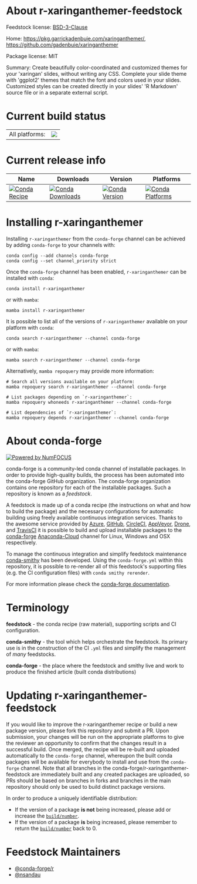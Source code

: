 About r-xaringanthemer-feedstock
================================

Feedstock license: [BSD-3-Clause](https://github.com/conda-forge/r-xaringanthemer-feedstock/blob/main/LICENSE.txt)

Home: https://pkg.garrickadenbuie.com/xaringanthemer/, https://github.com/gadenbuie/xaringanthemer

Package license: MIT

Summary: Create beautifully color-coordinated and customized themes for your 'xaringan' slides, without writing any CSS. Complete your slide theme with 'ggplot2' themes that match the font and colors used in your slides.  Customized styles can be created directly in your slides' 'R Markdown' source file or in a separate external script.

Current build status
====================


<table><tr><td>All platforms:</td>
    <td>
      <a href="https://dev.azure.com/conda-forge/feedstock-builds/_build/latest?definitionId=13992&branchName=main">
        <img src="https://dev.azure.com/conda-forge/feedstock-builds/_apis/build/status/r-xaringanthemer-feedstock?branchName=main">
      </a>
    </td>
  </tr>
</table>

Current release info
====================

| Name | Downloads | Version | Platforms |
| --- | --- | --- | --- |
| [![Conda Recipe](https://img.shields.io/badge/recipe-r--xaringanthemer-green.svg)](https://anaconda.org/conda-forge/r-xaringanthemer) | [![Conda Downloads](https://img.shields.io/conda/dn/conda-forge/r-xaringanthemer.svg)](https://anaconda.org/conda-forge/r-xaringanthemer) | [![Conda Version](https://img.shields.io/conda/vn/conda-forge/r-xaringanthemer.svg)](https://anaconda.org/conda-forge/r-xaringanthemer) | [![Conda Platforms](https://img.shields.io/conda/pn/conda-forge/r-xaringanthemer.svg)](https://anaconda.org/conda-forge/r-xaringanthemer) |

Installing r-xaringanthemer
===========================

Installing `r-xaringanthemer` from the `conda-forge` channel can be achieved by adding `conda-forge` to your channels with:

```
conda config --add channels conda-forge
conda config --set channel_priority strict
```

Once the `conda-forge` channel has been enabled, `r-xaringanthemer` can be installed with `conda`:

```
conda install r-xaringanthemer
```

or with `mamba`:

```
mamba install r-xaringanthemer
```

It is possible to list all of the versions of `r-xaringanthemer` available on your platform with `conda`:

```
conda search r-xaringanthemer --channel conda-forge
```

or with `mamba`:

```
mamba search r-xaringanthemer --channel conda-forge
```

Alternatively, `mamba repoquery` may provide more information:

```
# Search all versions available on your platform:
mamba repoquery search r-xaringanthemer --channel conda-forge

# List packages depending on `r-xaringanthemer`:
mamba repoquery whoneeds r-xaringanthemer --channel conda-forge

# List dependencies of `r-xaringanthemer`:
mamba repoquery depends r-xaringanthemer --channel conda-forge
```


About conda-forge
=================

[![Powered by
NumFOCUS](https://img.shields.io/badge/powered%20by-NumFOCUS-orange.svg?style=flat&colorA=E1523D&colorB=007D8A)](https://numfocus.org)

conda-forge is a community-led conda channel of installable packages.
In order to provide high-quality builds, the process has been automated into the
conda-forge GitHub organization. The conda-forge organization contains one repository
for each of the installable packages. Such a repository is known as a *feedstock*.

A feedstock is made up of a conda recipe (the instructions on what and how to build
the package) and the necessary configurations for automatic building using freely
available continuous integration services. Thanks to the awesome service provided by
[Azure](https://azure.microsoft.com/en-us/services/devops/), [GitHub](https://github.com/),
[CircleCI](https://circleci.com/), [AppVeyor](https://www.appveyor.com/),
[Drone](https://cloud.drone.io/welcome), and [TravisCI](https://travis-ci.com/)
it is possible to build and upload installable packages to the
[conda-forge](https://anaconda.org/conda-forge) [Anaconda-Cloud](https://anaconda.org/)
channel for Linux, Windows and OSX respectively.

To manage the continuous integration and simplify feedstock maintenance
[conda-smithy](https://github.com/conda-forge/conda-smithy) has been developed.
Using the ``conda-forge.yml`` within this repository, it is possible to re-render all of
this feedstock's supporting files (e.g. the CI configuration files) with ``conda smithy rerender``.

For more information please check the [conda-forge documentation](https://conda-forge.org/docs/).

Terminology
===========

**feedstock** - the conda recipe (raw material), supporting scripts and CI configuration.

**conda-smithy** - the tool which helps orchestrate the feedstock.
                   Its primary use is in the construction of the CI ``.yml`` files
                   and simplify the management of *many* feedstocks.

**conda-forge** - the place where the feedstock and smithy live and work to
                  produce the finished article (built conda distributions)


Updating r-xaringanthemer-feedstock
===================================

If you would like to improve the r-xaringanthemer recipe or build a new
package version, please fork this repository and submit a PR. Upon submission,
your changes will be run on the appropriate platforms to give the reviewer an
opportunity to confirm that the changes result in a successful build. Once
merged, the recipe will be re-built and uploaded automatically to the
`conda-forge` channel, whereupon the built conda packages will be available for
everybody to install and use from the `conda-forge` channel.
Note that all branches in the conda-forge/r-xaringanthemer-feedstock are
immediately built and any created packages are uploaded, so PRs should be based
on branches in forks and branches in the main repository should only be used to
build distinct package versions.

In order to produce a uniquely identifiable distribution:
 * If the version of a package **is not** being increased, please add or increase
   the [``build/number``](https://docs.conda.io/projects/conda-build/en/latest/resources/define-metadata.html#build-number-and-string).
 * If the version of a package **is** being increased, please remember to return
   the [``build/number``](https://docs.conda.io/projects/conda-build/en/latest/resources/define-metadata.html#build-number-and-string)
   back to 0.

Feedstock Maintainers
=====================

* [@conda-forge/r](https://github.com/conda-forge/r/)
* [@nsandau](https://github.com/nsandau/)

